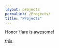 ```yaml
---
layout: projects
permalink: /Projects/
title: "Projects"
---
```


Honor Hare is awesome!

this.
</div>
